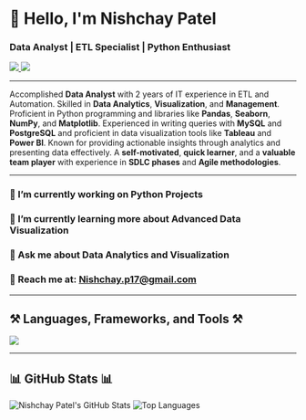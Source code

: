 # 👋 Hello, I'm Nishchay Patel
### Data Analyst | ETL Specialist | Python Enthusiast

<div align="left"> 
  <a href="mailto:Nishchay.p17@gmail.com" target="_blank">
    <img src="https://img.shields.io/badge/Gmail-D14836?style=for-the-badge&logo=gmail&logoColor=white" target="_blank" />
  </a> 
  <a href="https://www.linkedin.com/in/nishchaypatel/" target="_blank">
    <img src="https://img.shields.io/badge/LinkedIn-0077B5?style=for-the-badge&logo=linkedin&logoColor=white" target="_blank" />
  </a>
</div>

---

Accomplished **Data Analyst** with 2 years of IT experience in ETL and Automation. Skilled in **Data Analytics**, **Visualization**, and **Management**. Proficient in Python programming and libraries like **Pandas**, **Seaborn**, **NumPy**, and **Matplotlib**. Experienced in writing queries with **MySQL** and **PostgreSQL** and proficient in data visualization tools like **Tableau** and **Power BI**. Known for providing actionable insights through analytics and presenting data effectively. A **self-motivated**, **quick learner**, and a **valuable team player** with experience in **SDLC phases** and **Agile methodologies**.

---

### 🔭 I’m currently working on **Python Projects**

### 🌱 I’m currently learning more about **Advanced Data Visualization**

### 💬 Ask me about **Data Analytics and Visualization**

### 📧 Reach me at: Nishchay.p17@gmail.com

---

## ⚒️ Languages, Frameworks, and Tools ⚒️
<div align="left">
    <img src="https://skillicons.dev/icons?i=python,mysql,postgres,cs,github,git,vscode" /><br>
</div>

---

## 📊 GitHub Stats 📊

![Nishchay Patel's GitHub Stats](https://github-readme-stats.vercel.app/api?username=NISHCHAY026&show_icons=true&theme=radical)
![Top Languages](https://github-readme-stats.vercel.app/api/top-langs/?username=NISHCHAY026&show_icons=true&theme=radical)
